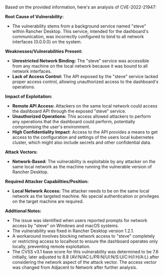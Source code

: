 Based on the provided information, here's an analysis of CVE-2022-21947:

**Root Cause of Vulnerability:**

*   The vulnerability stems from a background service named "steve" within Rancher Desktop. This service, intended for the dashboard's communication, was incorrectly configured to bind to all network interfaces (0.0.0.0) on the system.

**Weaknesses/Vulnerabilities Present:**

*   **Unrestricted Network Binding:** The "steve" service was accessible from any machine on the local network because it was bound to all network interfaces.
*   **Lack of Access Control:** The API exposed by the "steve" service lacked proper access control, allowing unauthorized access to the dashboard's operations.

**Impact of Exploitation:**

*   **Remote API Access:** Attackers on the same local network could access the dashboard API through the exposed "steve" service.
*   **Unauthorized Operations:** This access allowed attackers to perform any operations that the dashboard could perform, potentially compromising the user's environment.
*   **High Confidentiality Impact**: Access to the API provides a means to get access to the configuration and settings of the users local kubernetes cluster, which might also include secrets and other confidential data.

**Attack Vectors:**

*   **Network-Based:** The vulnerability is exploitable by any attacker on the same local network as the machine running the vulnerable version of Rancher Desktop.

**Required Attacker Capabilities/Position:**

*   **Local Network Access:** The attacker needs to be on the same local network as the targeted machine. No special authentication or privileges on the target machine are required.

**Additional Notes:**

*   The issue was identified when users reported prompts for network access by "steve" on Windows and macOS systems.
*   The vulnerability was fixed in Rancher Desktop version 1.2.1.
*   A workaround involves blocking network access to "steve" completely or restricting access to localhost to ensure the dashboard operates only locally, preventing remote exploitation.
*   The CVSS v3.1 base score for this vulnerability was determined to be 7.6 initially, later adjusted to 8.8 (AV:N/AC:L/PR:N/UI:N/S:U/C:H/I:H/A:L) after considering the network aspect of the attack vector. The access vector was changed from Adjacent to Network after further analysis.